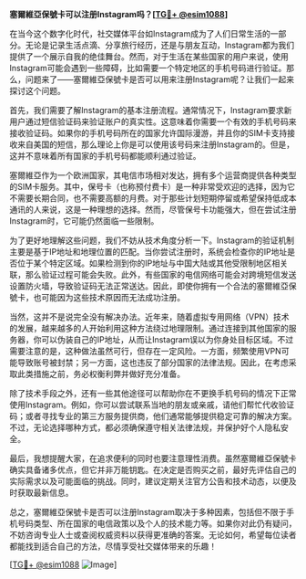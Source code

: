 **塞爾維亞保號卡可以注册Instagram吗？[[TG💪+ @esim1088](https://t.me/s/esim1088)]**

在当今这个数字化时代，社交媒体平台如Instagram成为了人们日常生活的一部分。无论是记录生活点滴、分享旅行经历，还是与朋友互动，Instagram都为我们提供了一个展示自我的绝佳舞台。然而，对于生活在某些国家的用户来说，使用Instagram可能会遇到一些障碍，比如需要一个特定地区的手机号码进行验证。那么，问题来了——塞爾維亞保號卡是否可以用来注册Instagram呢？让我们一起来探讨这个问题。

首先，我们需要了解Instagram的基本注册流程。通常情况下，Instagram要求新用户通过短信验证码来验证账户的真实性。这意味着你需要一个有效的手机号码来接收验证码。如果你的手机号码所在的国家允许国际漫游，并且你的SIM卡支持接收来自美国的短信，那么理论上你是可以使用该号码来注册Instagram的。但是，这并不意味着所有国家的手机号码都能顺利通过验证。

塞爾維亞作为一个欧洲国家，其电信市场相对发达，拥有多个运营商提供各种类型的SIM卡服务。其中，保号卡（也称预付费卡）是一种非常受欢迎的选择，因为它不需要长期合同，也不需要高额的月费。对于那些计划短期停留或希望保持低成本通讯的人来说，这是一种理想的选择。然而，尽管保号卡功能强大，但在尝试注册Instagram时，它可能仍然面临一些限制。

为了更好地理解这些问题，我们不妨从技术角度分析一下。Instagram的验证机制主要是基于IP地址和地理位置的匹配。当你尝试注册时，系统会检查你的IP地址是否位于某个特定区域。如果检测到你的IP地址与中国大陆或其他受限制地区相关联，那么验证过程可能会失败。此外，有些国家的电信网络可能会对跨境短信发送设置防火墙，导致验证码无法正常送达。因此，即使你拥有一个合法的塞爾維亞保號卡，也可能因为这些技术原因而无法成功注册。

当然，这并不是说完全没有解决办法。近年来，随着虚拟专用网络（VPN）技术的发展，越来越多的人开始利用这种方法绕过地理限制。通过连接到其他国家的服务器，你可以伪装自己的IP地址，从而让Instagram误以为你身处目标区域。不过需要注意的是，这种做法虽然可行，但存在一定风险。一方面，频繁使用VPN可能导致账号被封禁；另一方面，这也违反了部分国家的法律法规。因此，在考虑采取此类措施之前，务必权衡利弊并做好充分准备。

除了技术手段之外，还有一些其他途径可以帮助你在不更换手机号码的情况下正常使用Instagram。例如，你可以尝试联系当地的朋友或亲戚，请他们帮忙代收验证码；或者寻找专业的第三方服务提供商，他们通常能够提供稳定可靠的解决方案。不过，无论选择哪种方式，都必须确保遵守相关法律法规，并保护好个人隐私安全。

最后，我想提醒大家，在追求便利的同时也要注意理性消费。虽然塞爾維亞保號卡确实具备诸多优点，但它并非万能钥匙。在决定是否购买之前，最好先评估自己的实际需求以及可能面临的挑战。同时，建议定期关注官方公告和技术动态，以便及时获取最新信息。

总之，塞爾維亞保號卡是否可以注册Instagram取决于多种因素，包括但不限于手机号码类型、所在国家的电信政策以及个人的技术能力等。如果你对此仍有疑问，不妨咨询专业人士或查阅权威资料以获得更准确的答案。无论如何，希望每位读者都能找到适合自己的方法，尽情享受社交媒体带来的乐趣！

[[TG💪+ @esim1088](https://t.me/s/esim1088) ![Image](https://i.postimg.cc/4NQfJmqS/Snipaste-2025-05-13-00-14-12.png)]